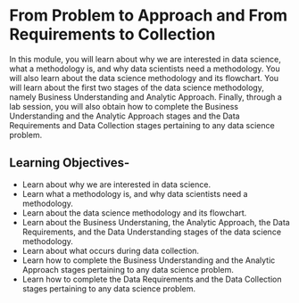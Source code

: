# From Problem to Approach and From Requirements to Collection
In this module, you will learn about why we are interested in data science, what a methodology is, and why data scientists need a methodology. You will also learn about the data science methodology and its flowchart. You will learn about the first two stages of the data science methodology, namely Business Understanding and Analytic Approach. Finally, through a lab session, you will also obtain how to complete the Business Understanding and the Analytic Approach stages and the Data Requirements and Data Collection stages pertaining to any data science problem.

## Learning Objectives-
- Learn about why we are interested in data science.
- Learn what a methodology is, and why data scientists need a methodology.
- Learn about the data science methodology and its flowchart.
- Learn about the Business Understaning, the Analytic Approach, the Data Requirements, and the Data Understanding stages of the data science methodology.
- Learn about what occurs during data collection.
- Learn how to complete the Business Understanding and the Analytic Approach stages pertaining to any data science problem.
- Learn how to complete the Data Requirements and the Data Collection stages pertaining to any data science problem.
